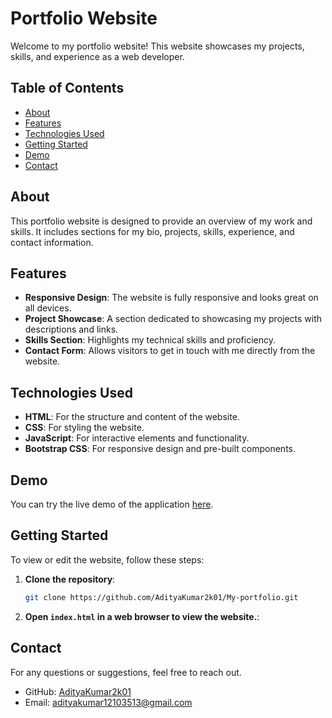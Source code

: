 # Portfolio Website

Welcome to my portfolio website! This website showcases my projects, skills, and experience as a web developer.

## Table of Contents

- [About](#about)
- [Features](#features)
- [Technologies Used](#technologies-used)
- [Getting Started](#getting-started)
- [Demo](#demo)
- [Contact](#contact)

## About

This portfolio website is designed to provide an overview of my work and skills. It includes sections for my bio, projects, skills, experience, and contact information.

## Features

- **Responsive Design**: The website is fully responsive and looks great on all devices.
- **Project Showcase**: A section dedicated to showcasing my projects with descriptions and links.
- **Skills Section**: Highlights my technical skills and proficiency.
- **Contact Form**: Allows visitors to get in touch with me directly from the website.

## Technologies Used

- **HTML**: For the structure and content of the website.
- **CSS**: For styling the website.
- **JavaScript**: For interactive elements and functionality.
- **Bootstrap CSS**: For responsive design and pre-built components.

## Demo

You can try the live demo of the application [here](https://aditya0106.netlify.app/).

## Getting Started

To view or edit the website, follow these steps:

1. **Clone the repository**:

   ```bash
   git clone https://github.com/AdityaKumar2k01/My-portfolio.git
   ```

2. **Open `index.html` in a web browser to view the website.**:

## Contact

For any questions or suggestions, feel free to reach out.

- GitHub: [AdityaKumar2k01](https://github.com/AdityaKumar2k01/)
- Email: adityakumar12103513@gmail.com
   
